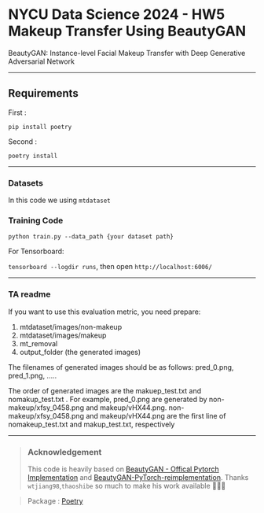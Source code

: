# NYCU Data Science 2024 - HW5 Makeup Transfer Using BeautyGAN

BeautyGAN: Instance-level Facial Makeup Transfer with Deep Generative Adversarial Network

---

## Requirements

First :

`pip install poetry`

Second :

`poetry install`

---

### Datasets

In this code we using `mtdataset`

### Training Code

`python train.py --data_path {your dataset path}`

For Tensorboard:

`tensorboard --logdir runs`, then open `http://localhost:6006/`

---

### TA readme

If you want to use this evaluation metric, you need prepare:

1. mtdataset/images/non-makeup
2. mtdataset/images/makeup
3. mt_removal
4. output_folder (the generated images)

The filenames of generated images should be as follows:
pred_0.png, pred_1.png, .....

The order of generated images are the makuep_test.txt and nomakup_test.txt .
For example, pred_0.png are generated by non-makeup/xfsy_0458.png and makeup/vHX44.png.
non-makeup/xfsy_0458.png and makeup/vHX44.png are the first line of nomakeup_test.txt and makup_test.txt, respectively

---

>### Acknowledgement
>
>This code is heavily based on [BeautyGAN - Offical Pytorch Implementation](https://github.com/wtjiang98/BeautyGAN_pytorch) and [BeautyGAN-PyTorch-reimplementation](https://github.com/thaoshibe/BeautyGAN-PyTorch-reimplementation). Thanks `wtjiang98`,`thaoshibe` so much to make his work available 🙏🙏🙏

> Package : [Poetry](./https://python-poetry.org/)
